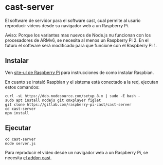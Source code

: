 # cast-server
El software de servidor para el software cast, cual permite al usario reproducir videos desde su navigador web a un Raspberry Pi.

Aviso: Porque los variantes mas nuevos de Node.js nu funcionan con los procesadores de ARMv6, se necesita al menos un Raspberry Pi 2. En el futuro el software será modificado para que funcione con el Raspberry Pi 1.

## Instalar
Ven [site-ul de Raspberry Pi](https://www.raspberrypi.org/downloads/) para instrucciones de como instalar Raspbian.

En cuanto se instaló Raspbian y el sistema está conectado a la red, ejecutan estos comandos:
```
curl -sL https://deb.nodesource.com/setup_8.x | sudo -E bash -
sudo apt install nodejs git omxplayer figlet
git clone https://gitlab.com/raspberry-pi-cast/cast-server
cd cast-server
npm install
```

## Ejecutar
```
cd cast-server
node server.js
```

Para reproducir el video desde un navigador web a un Raspberry Pi, se necesita
[el addon cast](https://gitlab.com/raspberry-pi-cast/cast-addon-firefox).
